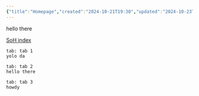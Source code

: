 ```yaml
---
{"title":"Homepage","created":"2024-10-21T19:30","updated":"2024-10-23T22:48","publish":true,"type":"index page","tags":["page","page/index"],"path":"index.md","permalink":"/index/","PassFrontmatter":true}
---
```


hello there

[SoH index](SoH%20index.md)

```tabs
tab: tab 1
yolo da

tab: tab 2
hello there

tab: tab 3
howdy
```